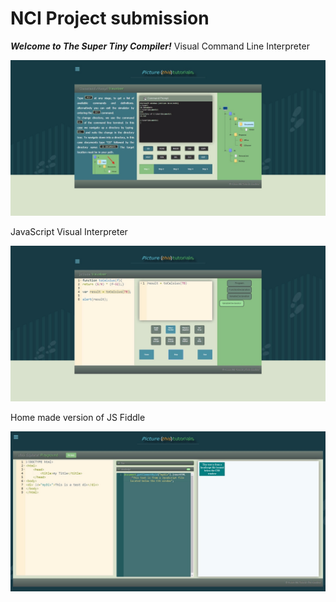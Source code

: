 # NCI Project submission

***Welcome to The Super Tiny Compiler!***
Visual Command Line Interpreter


![alt tag](https://github.com/Cuanshay/picturethis/blob/gh-pages/emulator.jpg?raw=true)

JavaScript Visual Interpreter


![alt tag](https://github.com/Cuanshay/picturethis/blob/gh-pages/Visual_JavaScript_Emulator.jpg?raw=true)

Home made version of JS Fiddle


![alt tag](https://github.com/Cuanshay/picturethis/blob/gh-pages/Home-made_JS_Fiddle.jpg?raw=true)

